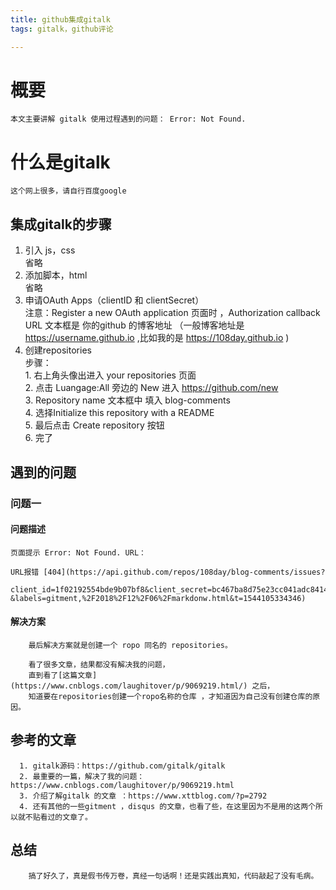 ```yaml
---
title: github集成gitalk
tags: gitalk，github评论

---
```


# 概要
 	本文主要讲解 gitalk 使用过程遇到的问题： Error: Not Found.

# 什么是gitalk

	这个网上很多，请自行百度google

## 集成gitalk的步骤

  1. 引入 js，css <br>省略
  2. 添加脚本，html <br>省略
  3. 申请OAuth Apps（clientID 和 clientSecret）<br>
    注意：Register a new OAuth application 页面时 ，Authorization callback URL 文本框是 你的github 的博客地址 （一般博客地址是 https://username.github.io ,比如我的是 https://108day.github.io )
  4. 创建repositories <br>
    步骤：<br>
               1. 右上角头像出进入 your repositories 页面<br>
               2. 点击 Luangage:All 旁边的 New 进入 https://github.com/new <br>
               3. Repository name 文本框中 填入 blog-comments  <br>
               4. 选择Initialize this repository with a README <br>
               5. 最后点击 Create repository 按钮  <br>
               6. 完了 <br>
               
## 遇到的问题

### 问题一

#### 问题描述

	页面提示 Error: Not Found. URL：
    
    URL报错 [404](https://api.github.com/repos/108day/blog-comments/issues?
    						client_id=1f02192554bde9b07bf8&client_secret=bc467ba8d75e23cc041adc841401382b6d41aa28
    &labels=gitment,%2F2018%2F12%2F06%2Fmarkdonw.html&t=1544105334346)
    
#### 解决方案
  		最后解决方案就是创建一个 ropo 同名的 repositories。

		看了很多文章，结果都没有解决我的问题，
        直到看了[这篇文章](https://www.cnblogs.com/laughitover/p/9069219.html/) 之后，
        知道要在repositories创建一个ropo名称的仓库 ，才知道因为自己没有创建仓库的原因。

## 参考的文章

	  1. gitalk源码：https://github.com/gitalk/gitalk
	  2. 最重要的一篇，解决了我的问题：https://www.cnblogs.com/laughitover/p/9069219.html
	  3. 介绍了解gitalk 的文章 ：https://www.xttblog.com/?p=2792
	  4. 还有其他的一些gitment ，disqus 的文章，也看了些，在这里因为不是用的这两个所以就不贴看过的文章了。

## 总结

		搞了好久了，真是假书传万卷，真经一句话啊！还是实践出真知，代码敲起了没有毛病。


